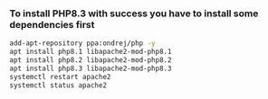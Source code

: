 ### To install PHP8.3 with success you have to install some dependencies first
```bash
add-apt-repository ppa:ondrej/php -y
apt install php8.1 libapache2-mod-php8.1
apt install php8.2 libapache2-mod-php8.2
apt install php8.3 libapache2-mod-php8.3
systemctl restart apache2
systemctl status apache2
```
